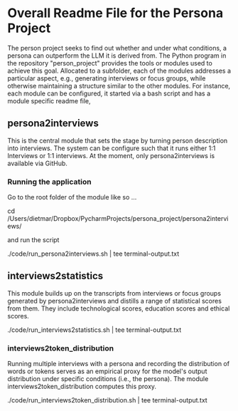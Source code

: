 # Overall Readme File for the Persona Project
The person project seeks to find out whether and under what conditions, a persona can outperform the LLM it is derived from. 
The Python program in the repository "person_project" provides the tools or modules used to achieve this goal. Allocated to a subfolder, 
each of the modules addresses a particular aspect, e.g., generating interviews or focus groups, while otherwise maintaining a structure similar to the other modules. 
For instance, each module can be configured, it started via a bash script and has a module specific readme file,  

## persona2interviews
This is the central module that sets the stage by turning person description into interviews. The system can be 
configure such that it runs either 1:1 Interviews or 1:1 interviews. At the moment, only persona2interviews is available via GitHub. 

### Running the application
Go to the root folder of the module like so ...

cd /Users/dietmar/Dropbox/PycharmProjects/persona_project/persona2interviews/

and run the script

./code/run_persona2interviews.sh | tee terminal-output.txt

## interviews2statistics
This module builds up on the transcripts from interviews or focus groups generated by persona2interviews and distills a range of statistical scores 
from them. They include technological scores, education scores and ethical scores. 


./code/run_interviews2statistics.sh | tee terminal-output.txt

### interviews2token_distribution
Running multiple interviews with a persona and recording the distribution of words or tokens serves as an empirical proxy for the model's output distribution under specific conditions (i.e., the persona). The module interviews2token_distribution computes this proxy. 

./code/run_interviews2token_distribution.sh | tee terminal-output.txt
